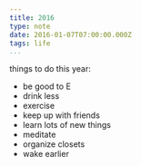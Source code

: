 ```yaml
---
title: 2016
type: note
date: 2016-01-07T07:00:00.000Z
tags: life
...
```


things to do this year:

- be good to E
- drink less
- exercise
- keep up with friends
- learn lots of new things
- meditate
- organize closets
- wake earlier
